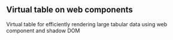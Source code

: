 ## Virtual table on web components

Virtual table for efficiently rendering large tabular data using web component and shadow DOM
